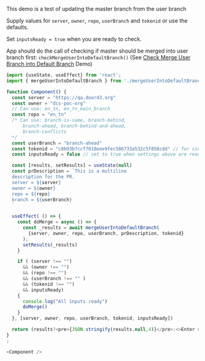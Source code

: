 This demo is a test of updating the master branch from the user branch

Supply values for `server`, `owner`, `repo`, `userBranch` and `tokenid` or use the defaults.

Set `inputsReady = true` when you are ready to check.

App should do the call of checking if master should be merged into user branch first: `checkMergeUserIntoDefaultBranch()` (See [Check Merge User Branch into Default Branch](#/Check%20Merge%20of%20User%20Branch%20into%20Default%20Branch) Demo)

```js
import {useState, useEffect} from 'react';
import { mergeUserIntoDefaultBranch } from './mergeUserIntoDefaultBranch.js';

function Component() {
  const server = "https://qa.door43.org"
  const owner = "dcs-poc-org"
  // Can use: en_tn, en_tn_main_branch
  const repo = "en_tn"
  /* Can use: branch-is-same, branch-behind, 
      branch-ahead, branch-behind-and-ahead, 
      branch-conflicts
  */
  const userBranch = "branch-ahead"
  const tokenid = "c8b93b7ccf7018eee9fec586733a532c5f858cdd" // for single org use of the dcs-poc user
  const inputsReady = false // set to true when settings above are ready

  const [results, setResults] = useState(null)
  const prDescription = `This is a multiline
  description for the PR.
  server = ${server}
  owner = ${owner}
  repo = ${repo}
  branch = ${userBranch}
  `

  useEffect( () => {
    const doMerge = async () => {
      const _results = await mergeUserIntoDefaultBranch(
        {server, owner, repo, userBranch, prDescription, tokenid}
      );
      setResults(_results)
    }

    if ( (server !== "") 
      && (owner !== "") 
      && (repo !== "") 
      && (userBranch !== "" )
      && (tokenid !== "")
      && inputsReady) 
    {
      console.log("All inputs ready")
      doMerge()
    }
  }, [server, owner, repo, userBranch, tokenid, inputsReady])

  return (results?<pre>{JSON.stringify(results,null,4)}</pre>:<>Enter settings and set `inputsReady = true`</>)
}
;

<Component />
```
